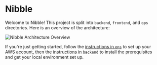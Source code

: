 # Nibble

Welcome to Nibble! This project is split into `backend`, `frontend`, and `ops` directories. Here is an overview of the architecture:

![Nibble Architecture Overview](https://app.lucidchart.com/publicSegments/view/1251ea2e-a8ac-4af8-85d4-4356535dcca0/image.png)

If you're just getting started, follow the [instructions in `ops`](ops/README.md#adding-yourself) to set up your AWS account, then the [instructions in `backend`](backend/README.md) to install the prerequisites and get your local environment set up.
